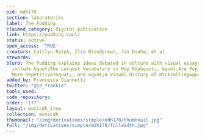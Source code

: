 ```yaml
---
pid: mdh178
section: laboratories
label: The Pudding
claimed_category: digital publication
link: https://pudding.cool/
status: active
open_access: 'TRUE'
creators: Caitlyn Ralph, Ilia Blinderman, Jan Diehm, et al.
stewards:
blurb: The Pudding explains ideas debated in culture with visual essays. Projects
  include &quot;The Largest Vocabulary in Hip Hop&quot;, &quot;Are Pop Lyrics Getting
  More Repetitive?&quot;, and &quot;A Visual History of Rickrolling&quot;.
added_by: Francesca Giannetti
twitter: "@jo_frankie"
tools_used:
code_repository:
order: '177'
layout: musicdh_item
collection: musicdh
thumbnail: "/img/derivatives/simple/mdh178/thumbnail.jpg"
full: "/img/derivatives/simple/mdh178/fullwidth.jpg"
---
```

